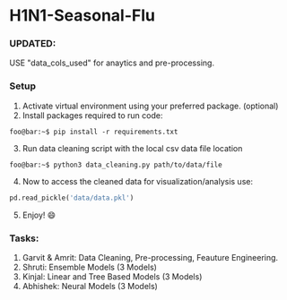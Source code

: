 # H1N1-Seasonal-Flu

### UPDATED:
USE "data_cols_used" for anaytics and pre-processing.

### Setup
1. Activate virtual environment using your preferred package. (optional)
2. Install packages required to run code:
```console
foo@bar:~$ pip install -r requirements.txt
```
3. Run data cleaning script with the local csv data file location
```console
foo@bar:~$ python3 data_cleaning.py path/to/data/file
```
4. Now to access the cleaned data for visualization/analysis use:
```python
pd.read_pickle('data/data.pkl')
```
5. Enjoy! :smile:



### Tasks:
1. Garvit & Amrit: Data Cleaning, Pre-processing, Feauture Engineering.
2. Shruti: Ensemble Models (3 Models)
3. Kinjal: Linear and Tree Based Models (3 Models)
4. Abhishek: Neural Models (3 Models)
